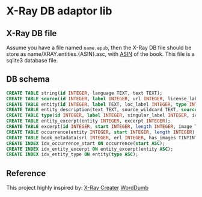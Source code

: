 # X-Ray DB adaptor lib


## X-Ray DB file
Assume you have a file named `name.epub`, then the X-Ray DB file should be store as name/XRAY.entities.{ASIN}.asc, with [ASIN](https://en.wikipedia.org/wiki/Amazon_Standard_Identification_Number) of the book. This file is a sqlite3 database file.


## DB schema

```sql
CREATE TABLE string(id INTEGER, language TEXT, text TEXT);
CREATE TABLE source(id INTEGER, label INTEGER, url INTEGER, license_label INTEGER, license_url INTEGER, PRIMARY KEY(id));
CREATE TABLE entity(id INTEGER, label TEXT, loc_label INTEGER, type INTEGER, count INTEGER, has_info_card TINYINT, PRIMARY KEY(id));
CREATE TABLE entity_description(text TEXT, source_wildcard TEXT, source INTEGER, entity INTEGER, PRIMARY KEY(entity));
CREATE TABLE type(id INTEGER, label INTEGER, singular_label INTEGER, icon INTEGER, top_mentioned_entities TEXT, PRIMARY KEY(id));
CREATE TABLE entity_excerpt(entity INTEGER, excerpt INTEGER);
CREATE TABLE excerpt(id INTEGER, start INTEGER, length INTEGER, image TEXT, related_entities TEXT, goto INTEGER, PRIMARY KEY(id));
CREATE TABLE occurrence(entity INTEGER, start INTEGER, length INTEGER);
CREATE TABLE book_metadata(srl INTEGER, erl INTEGER, has_images TINYINT, has_excerpts TINYINT, show_spoilers_default TINYINT, num_people INTEGER, num_terms INTEGER, num_images INTEGER, preview_images TEXT);
CREATE INDEX idx_occurrence_start ON occurrence(start ASC);
CREATE INDEX idx_entity_excerpt ON entity_excerpt(entity ASC);
CREATE INDEX idx_entity_type ON entity(type ASC);
```

## Reference
This project highly inspired by:
[X-Ray Creater](https://github.com/szarroug3/X-Ray_Calibre_Plugin/tree/master)
[WordDumb](https://github.com/xxyzz/WordDumb/blob/master/x_ray.py)
